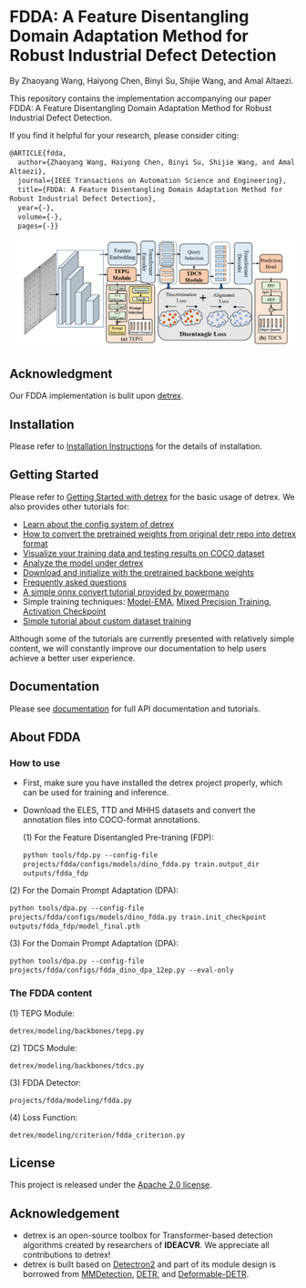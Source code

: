 # FDDA: A Feature Disentangling Domain Adaptation Method for Robust Industrial Defect Detection

By Zhaoyang Wang, Haiyong Chen, Binyi Su, Shijie Wang, and Amal Altaezi.

This repository contains the implementation accompanying our paper FDDA: A Feature Disentangling Domain Adaptation Method for Robust Industrial Defect Detection.

If you find it helpful for your research, please consider citing:

```
@ARTICLE{fdda,
  author={Zhaoyang Wang, Haiyong Chen, Binyi Su, Shijie Wang, and Amal Altaezi},
  journal={IEEE Transactions on Automation Science and Engineering}, 
  title={FDDA: A Feature Disentangling Domain Adaptation Method for Robust Industrial Defect Detection}, 
  year={-},
  volume={-},
  pages={-}}
```

![](./assets/Fig1.png)

## Acknowledgment

Our FDDA implementation is bulit upon [detrex](https://github.com/IDEA-Research/detrex).

## Installation

Please refer to [Installation Instructions](https://detrex.readthedocs.io/en/latest/tutorials/Installation.html) for the details of installation.

## Getting Started

Please refer to [Getting Started with detrex](https://detrex.readthedocs.io/en/latest/tutorials/Getting_Started.html) for the basic usage of detrex. We also provides other tutorials for:
- [Learn about the config system of detrex](https://detrex.readthedocs.io/en/latest/tutorials/Config_System.html)
- [How to convert the pretrained weights from original detr repo into detrex format](https://detrex.readthedocs.io/en/latest/tutorials/Converters.html)
- [Visualize your training data and testing results on COCO dataset](https://detrex.readthedocs.io/en/latest/tutorials/Tools.html#visualization)
- [Analyze the model under detrex](https://detrex.readthedocs.io/en/latest/tutorials/Tools.html#model-analysis)
- [Download and initialize with the pretrained backbone weights](https://detrex.readthedocs.io/en/latest/tutorials/Using_Pretrained_Backbone.html)
- [Frequently asked questions](https://github.com/IDEA-Research/detrex/issues/109)
- [A simple onnx convert tutorial provided by powermano](https://github.com/IDEA-Research/detrex/issues/192)
- Simple training techniques: [Model-EMA](https://github.com/IDEA-Research/detrex/pull/201), [Mixed Precision Training](https://github.com/IDEA-Research/detrex/pull/198), [Activation Checkpoint](https://github.com/IDEA-Research/detrex/pull/200)
- [Simple tutorial about custom dataset training](https://github.com/IDEA-Research/detrex/pull/187)

Although some of the tutorials are currently presented with relatively simple content, we will constantly improve our documentation to help users achieve a better user experience.

## Documentation

Please see [documentation](https://detrex.readthedocs.io/en/latest/index.html) for full API documentation and tutorials.

## About FDDA
### How to use 

- First, make sure you have installed the detrex project properly, which can be used for training and inference.
- Download the ELES, TTD and MHHS datasets and convert the annotation files into COCO-format annotations.



  (1) For the Feature Disentangled Pre-traning (FDP):

  ```
  python tools/fdp.py --config-file projects/fdda/configs/models/dino_fdda.py train.output_dir outputs/fdda_fdp
  ```

 (2) For the Domain Prompt Adaptation (DPA):
  ```
  python tools/dpa.py --config-file projects/fdda/configs/models/dino_fdda.py train.init_checkpoint outputs/fdda_fdp/model_final.pth
  ```
 (3) For the Domain Prompt Adaptation (DPA):
  ```
  python tools/dpa.py --config-file projects/fdda/configs/fdda_dino_dpa_12ep.py --eval-only
  ```

### The FDDA content


  (1) TEPG Module:

  ```
  detrex/modeling/backbones/tepg.py
  ```

 (2) TDCS Module:
  ```
  detrex/modeling/backbones/tdcs.py
  ```
 (3) FDDA Detector:
  ```
  projects/fdda/modeling/fdda.py
  ```
 (4) Loss Function:
  ```
  detrex/modeling/criterion/fdda_criterion.py
  ```

## License

This project is released under the [Apache 2.0 license](LICENSE).


## Acknowledgement
- detrex is an open-source toolbox for Transformer-based detection algorithms created by researchers of **IDEACVR**. We appreciate all contributions to detrex!
- detrex is built based on [Detectron2](https://github.com/facebookresearch/detectron2) and part of its module design is borrowed from [MMDetection](https://github.com/open-mmlab/mmdetection), [DETR](https://github.com/facebookresearch/detr), and [Deformable-DETR](https://github.com/fundamentalvision/Deformable-DETR).

